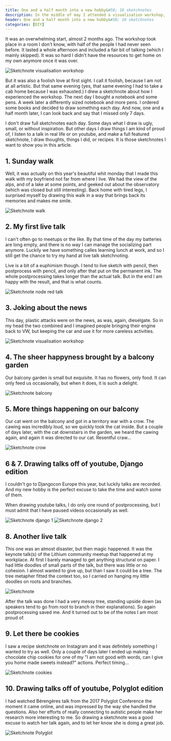 ```yaml
---
title: One and a half month into a new hobby&#58; 10 sketchnotes
description: In the middle of may I attended a visualisation workshop, and I fell in love with sketchnoting. Here are 10 notes from my first 1.5 month of learning
header: One and a half month into a new hobby&#58; 10 sketchnotes
categories: [DIY]
---
```


It was an overwhelming start, almost 2 months ago. The workshop took place in a room I don't know, with half of the people I had never seen before. It lasted a whole afternoon and included a fair bit of talking (which I mainly skipped). It was so hard I didn't have the resources to get home on my own anymore once it was over.

![Sketchnote visualisation workshop](img/viz_workshop.jpg "Sketchnote explaining autism and my experience at the vizualisation workshop.")

But it was also a foolish love at first  sight. I call it foolish, because I am not at all artistic. But that same evening (yes, that same evening I had to take a cab home because I was exhausted.) I drew a sketchnote about how I experienced the workshop. The next day I bought a notebook and some pens. A week later a differently sized notebook and more pens. I ordered some books and decided to draw something each day. And now, one and a half month later, I can look back and say that I missed only 7 days.

I don't draw full sketchnotes each day. Some days what I draw is ugly, small, or without inspiration. But other days I draw things I am kind of proud of, I listen to a talk in real life or on youtube, and make a full featured sketchnote, I draw thoughts, things I did, or recipes. It is those sketchnotes I want to show you in this article.

## 1. Sunday walk
Well, it was actually on this year's beautiful whit monday that I made this walk with my boyfriend not far from where I live. We had the view of the alps, and of a lake at some points, and geeked out about the observatory (which was closed but still interesting). Back home with tired legs, I surprised myself by drawing this walk in a way that brings back its memories and makes me smile.

![Sketchnote walk](img/walk.jpg "Sketchnote of a walk.")

## 2. My first live talk
I can't often go to meetups or the like. By that time of the day my batteries are long empty, and there is no way I can manage the socializing part anymore. Luckily we have something calles learning lunch at work, and so I still get the chance to try my hand at live talk sketchnoting.

Live is a bit of a euphimism though. I tend to live sketch with pencil, then postprocess with pencil, and only after that put on the permanent ink. The whole postprocessing takes longer than the actual talk. But in the end I am happy with the result, and that is what counts.

![Sketchnote node red talk](img/node_red.jpg "Sketchnote of a talk about node red.")

## 3. Joking about the news
This day, plastic attacks were on the news, as was, again, dieselgate. So in my head the two combined and I imagined people bringing their engine back to VW, but keeping the car and use it for more careless activities.

![Sketchnote visualisation workshop](img/diesel.jpg "Sketchnote about dieselgate and plastic attacks.")

## 4. The sheer happyness brought by a balcony garden
Our balcony garden is small but  exquisite. It has no flowers, only food. It can only feed us occasionally, but when it does, it is such a delight.

![Sketchnote balcony](img/balcony.jpg "Sketchnote about our balcony garden and the food it produces.")

## 5. More things happening on our balcony
Our cat went on the balcony and got in a territory war with a crow. The cawing was incredibly loud, so we quickly took the cat inside. But a couple of days later, with the cat downstairs in the garden, we heard the cawing again, and again it was directed to our cat. Resentful craw...

![Sketchnote crow](img/crow.jpg "Sketchnote about a misunderstanding between our cat and a crow.")

## 6 & 7. Drawing talks off of youtube, Django edition
I couldn't go to Djangocon Europe this year, but luckily talks are recorded. And my new hobby is the perfect excuse to take the time and watch some of them.

When drawing youtube talks, I do only one round of postprocessing, but I must admit that I have paused videos occasionally as well.

![Sketchnote django 1](img/django_talk_1.jpg "Sketchnote of djangocon europe 2018 talk by Mariana Bedran Lesche on Making smarter queries with advanced ORM resources.")
![Sketchnote django 2](img/django_talk_2.jpg "Sketchnote o djangocon europe 2018 talk by Katie McLaughlin on ORM: The sequel")


## 8. Another live talk
This one was an almost disaster, but then magic happened. It  was the keynote talk(s) of the Lithium community meetup that happened at my workplace. At first I barely managed to get anything structural on paper. I had little doodles of small parts of the talk, but there was little or no cohesion. I almost wanted to give up, but than I saw it could be a tree. The tree metapher fitted the context too, so I carried on hanging my little doodles on roots and branches.

![Sketchnote ](img/community.jpg "Sketchnote from the Lithium Community meetup in Bern")

After the talk was done I had a very messy tree, standing upside down (as speakers tend to go from root to branch in their explanations). So again postprocessing saved me. And it turned out to be of the notes I am most proud of.

## 9. Let there be cookies
I saw a recipe sketchnote on Instagram and it was definitely something I wanted to try as well. Only a couple of days later I ended up making chocolate chip cookies for one of my "I am not good with words, can I give you home made sweets instead?" actions. Perfect timing...

![Sketchnote cookies](img/cookies.jpg "Sketchnote of a chocolate chip cooki recipe.")

## 10. Drawing talks off of youtube, Polyglot edition
I had watched Bérengères talk from the 2017 Polyglot Conference the moment it came online, and was impressed by the way she handled the questions. Also her efforts of really connecting to autistic people make her research more interesting to me. So drawing a sketchnote was a good excuse to watch her talk again, and to let her know she is doing a great job.   

![Sketchnote Polyglot](img/polyglot.jpg "Sketchnote of 2017 Polyglot conference talk by Bérengère Digard about autism and bilingualism.")
